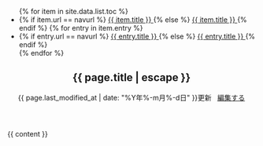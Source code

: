 ﻿---
layout: default
---
<div class="doc-container">
    <div class="doc-menu">
        <ul>
        {% for item in site.data.list.toc %}
            <li>
            {% if item.url == navurl %}
                <a href="{{ item.url | relative_url }}" class="active doc-link" role="link">  {{ item.title }} </a>
            {% else %}
                <a href="{{ item.url | relative_url }}" class="doc-link" role="link">  {{ item.title }} </a>
            {% endif %}
        {% for entry in item.entry %}
	        <li>
	            {% if entry.url == navurl %}
	                <a href="{{ entry.url | relative_url }}" class="active doc-link" role="link">  {{ entry.title }} </a>
	            {% else %}
	                <a href="{{ entry.url | relative_url }}" class="doc-link" role="link">  {{ entry.title }} </a>
	            {% endif %}
	        </li>
            </li>
        {% endfor %}
        </ul>
    </div>
    <article class="documentation">
        <header class="doc-header">
            <h1 class="doc-title">{{ page.title | escape }}</h1>
<p class="meta">
{{ page.last_modified_at | date: "%Y年%-m月%-d日" }}更新
&nbsp;
<i class="fa-pencil"></i>
<a href="https://github.com/{{ site.repository }}/blob/master/{{ page.path }}" alt="Edit">
編集する
</a>
</p>
        </header>
        <section>
            {{ content }}
        </section>
    </article>
</div>

<script>
{% include js/anchor.min.js %}
</script>
<script>anchors.add('h1, h2, h3, h4, h5, h6');</script>

<script>
function connecttext( textid, ischecked ) {
  document.getElementById(textid).disabled = !ischecked;
}
</script>